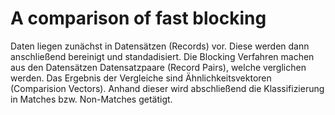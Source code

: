 # A comparison of fast blocking

Daten liegen zunächst in Datensätzen (Records) vor. Diese werden dann
anschließend bereinigt und standadisiert. Die Blocking Verfahren machen aus den
Datensätzen Datensatzpaare (Record Pairs), welche verglichen werden. Das
Ergebnis der Vergleiche sind Ähnlichkeitsvektoren (Comparision Vectors). Anhand
dieser wird abschließend die Klassifizierung in Matches bzw. Non-Matches
getätigt.
